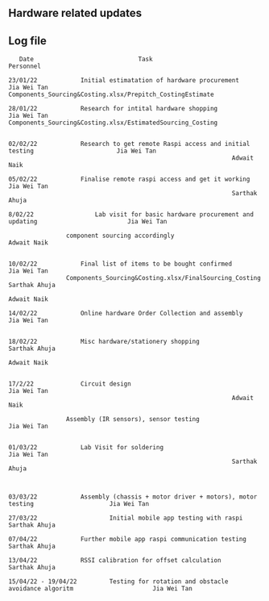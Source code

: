 ## Hardware related updates
## Log file


	
       Date 			       			Task						               Personnel
 
	23/01/22			Initial estimatation of hardware procurement 	     	 		              Jia Wei Tan      							        Components_Sourcing&Costing.xlsx/Prepitch_CostingEstimate

	28/01/22			Research for intital hardware shopping 	     	      				      Jia Wei Tan        		 				         Components_Sourcing&Costing.xlsx/EstimatedSourcing_Costing
	
	
	02/02/22			Research to get remote Raspi access and initial testing			              Jia Wei Tan
															      Adwait Naik
					
	05/02/22			Finalise remote raspi access and get it working					      Jia Wei Tan
															      Sarthak Ahuja
												
	8/02/22			        Lab visit for basic hardware procurement and updating   		              Jia Wei Tan	

					component sourcing accordingly				  			      Adwait Naik


	10/02/22			Final list of items to be bought confirmed		                              Jia Wei Tan	    		
					Components_Sourcing&Costing.xlsx/FinalSourcing_Costing			              Sarthak Ahuja
														              Adwait Naik

	14/02/22			Online hardware Order Collection and assembly		 			      Jia Wei Tan

	
	18/02/22			Misc hardware/stationery shopping  						      Sarthak Ahuja
													                      Adwait Naik

		
	17/2/22				Circuit design									      Jia Wei Tan
															      Adwait Naik
					
					Assembly (IR sensors), sensor testing					              Jia Wei Tan	
	
	
	01/03/22		    Lab Visit for soldering 						  		      Jia Wei Tan
														  	      Sarthak Ahuja



	03/03/22   		    Assembly (chassis + motor driver + motors), motor testing				      Jia Wei Tan			    
	
	27/03/22                    Initial mobile app testing with raspi						      Sarthak Ahuja
	
	07/04/22		    Further mobile app raspi communication testing					      Sarthak Ahuja
	
	13/04/22		    RSSI calibration for offset calculation						      Sarthak Ahuja
	
	15/04/22 - 19/04/22		    Testing for rotation and obstacle avoidance algoritm				      Jia Wei Tan
